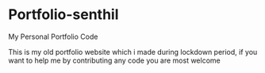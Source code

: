 # Portfolio-senthil
My Personal Portfolio Code  

This is my old portfolio website which i made during lockdown period,
if you want to help me by contributing any code you are most welcome 

